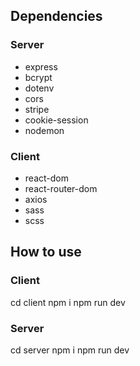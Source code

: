 ## Dependencies 

### Server
- express
- bcrypt
- dotenv
- cors
- stripe
- cookie-session
- nodemon 

### Client 
- react-dom
- react-router-dom
- axios
- sass
- scss 

## How to use

### Client
cd client
npm i 
npm run dev

### Server
cd server
npm i 
npm run dev